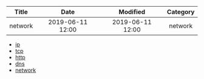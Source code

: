 | Title                | Date             | Modified         | Category          |
|:--------------------:|:----------------:|:----------------:|:-----------------:|
| network              | 2019-06-11 12:00 | 2019-06-11 12:00 | network            |


- [ip](./ip.md)
- [tcp](./tcp.md)
- [http](./http.md)
- [dns](./dns.md)
- [network](./network.md)
